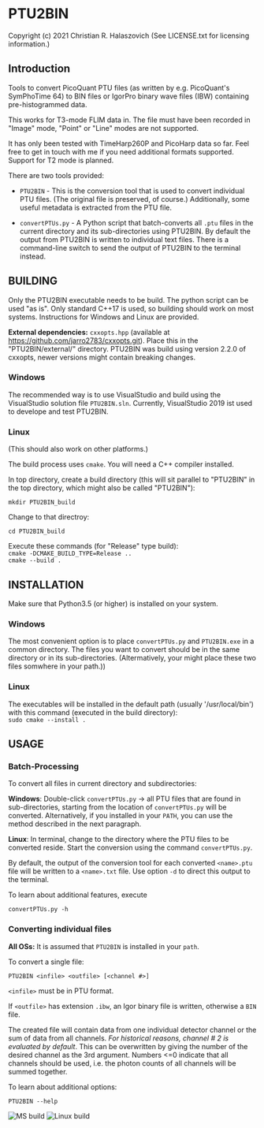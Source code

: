 
# PTU2BIN

Copyright (c) 2021 Christian R. Halaszovich
(See LICENSE.txt for licensing information.)

## Introduction
Tools to convert PicoQuant PTU files (as written by e.g.
PicoQuant's SymPhoTime 64) to BIN files or IgorPro binary wave files (IBW)
containing pre-histogrammed data.

This works for T3-mode FLIM data in. The file must have been recorded in "Image" mode,
"Point" or "Line" modes are not supported.

It has only been tested with TimeHarp260P and PicoHarp data
so far. Feel free to get in touch with me if you need additional formats supported. Support
for T2 mode is planned.

There are two tools provided:

* `PTU2BIN` - This is the conversion tool that is used to convert individual PTU files.
(The original file is preserved, of course.) Additionally, some useful metadata is
extracted from the PTU file.

* `convertPTUs.py` - A Python script that batch-converts all `.ptu` files in the current
directory and its sub-directories using PTU2BIN.
By default the output from PTU2BIN is written to individual text files. There
is a command-line switch to send the output of PTU2BIN to the terminal instead.


## BUILDING

Only the PTU2BIN executable needs to be build. The python script can be used "as is".
Only standard C++17 is used, so building should work on
most systems. Instructions for Windows and Linux are provided.

**External dependencies:**
`cxxopts.hpp` (available at https://github.com/jarro2783/cxxopts.git).
Place this in the "PTU2BIN/external/" directory.
PTU2BIN was build using version 2.2.0 of cxxopts, newer versions might contain
breaking changes.

### Windows

The recommended way is to use VisualStudio and build using
the VisualStudio solution file `PTU2BIN.sln`. Currently, VisualStudio 2019 ist used to
develope and test PTU2BIN.

### Linux

(This should also work on other platforms.)

The build process uses `cmake`. You will need a C++ compiler installed.

In top directory, create a build directory (this will sit parallel to "PTU2BIN" in the top directory,
which might also be called "PTU2BIN"):

``mkdir PTU2BIN_build``

Change to that directroy:

``cd PTU2BIN_build``

Execute these commands (for "Release" type build):  
``cmake -DCMAKE_BUILD_TYPE=Release ..``  
``cmake --build .``


## INSTALLATION

Make sure that Python3.5 (or higher) is installed on your system.

### Windows
The most convenient option is to place `convertPTUs.py` and `PTU2BIN.exe` in 
 a common directory. The files you want to convert should be in the same directory
 or in its sub-directories. (Altermatively, your might place these two files somwhere in your path.))

### Linux

The executables will be installed in the default path (usually '/usr/local/bin')
with this command (executed in the build directory):  
`sudo cmake --install .`

## USAGE

### Batch-Processing

To convert all files in current directory and subdirectories:

**Windows**:
Double-click `convertPTUs.py` -> all PTU files that are found in
sub-directories, starting from the location of `convertPTUs.py` will be converted.
Alternatively, if you installed in your `PATH`, you can use the method described in the next paragraph.

**Linux**:
In terminal, change to the directory where the PTU files to be converted reside.
Start the conversion using the command `convertPTUs.py`.


By default, the output of the conversion tool for each converted `<name>.ptu` file will be written to
a `<name>.txt` file. Use option `-d` to direct this output to the terminal.

To learn about additional features, execute

`convertPTUs.py -h`

### Converting individual files

**All OSs:** It is assumed that `PTU2BIN` is installed in your `path`.

To convert a single file:

`PTU2BIN <infile> <outfile> [<channel #>]`

`<infile>` must be in PTU format.

If `<outfile>` has extension `.ibw`, an Igor
binary file is written, otherwise a `BIN` file.

The created file will contain data from one individual detector channel
or the sum of data from all channels. *For historical reasons,
channel # 2 is evaluated by default*. This can be overwritten
by giving the number of the desired channel as the 3rd argument.
Numbers <=0 indicate that all channels should be used, i.e. the photon counts of all
channels will be summed together.

To learn about additional options:

`PTU2BIN --help`



![MS build](https://github.com/ChrisHal/PTU2BIN/actions/workflows/msbuild.yml/badge.svg)
![Linux build](https://github.com/ChrisHal/PTU2BIN/actions/workflows/cmake.yml/badge.svg)
